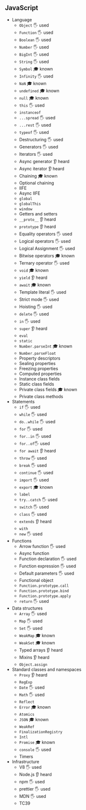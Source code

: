 ## JavaScript

- Language
  - `Object` 🖐️ used
  - `Function` 🖐️ used
  - `Boolean` 🖐️ used
  - `Number` 🖐️ used
  - `BigInt` 🖐️ used
  - `String` 🖐️ used
  - `Symbol` 🎓 known
  - `Infinity` 🖐️ used
  - `NaN`  🎓 known
  - `undefined`  🎓 known
  - `null`  🎓 known
  - `this` 🖐️ used
  - `instanceof`
  - `...spread` 🖐️ used
  - `...rest` 🖐️ used
  - `typeof` 🖐️ used
  - Destructuring  🖐️ used
  - Generators  🖐️ used
  - Iterators  🖐️ used
  - Async generator 👂 heard
  - Async iterator 👂 heard
  - Chaining 🎓 known
  - Optional chaining
  - IIFE
  - Async IIFE
  - `global`
  - `globalThis`
  - `window`
  - Getters and setters
  - `__proto__` 👂 heard
  - `prototype` 👂 heard
  - Equality operators 🖐️ used
  - Logical operators 🖐️ used
  - Logical Assignment 🖐️ used
  - Bitwise operators 🎓 known
  - Ternary operator 🖐️ used
  - `void`  🎓 known
  - `yield` 👂 heard
  - `await` 🎓 known
  - Template literal 🖐️ used
  - Strict mode 🖐️ used
  - Hoisting 🖐️ used
  - `delete` 🖐️ used
  - `in` 🖐️ used
  - `super` 👂 heard
  - `eval`
  - `static`
  - `Number.parseInt` 🎓 known
  - `Number.parseFloat`
  - Property descriptors
  - Sealing properties
  - Freezing properties
  - Computed properties
  - Instance class fields
  - Static class fields
  - Private class fields 🎓 known
  - Private class methods
- Statements
  - `if` 🖐️ used
  - `while` 🖐️ used
  - `do..while` 🖐️ used
  - `for` 🖐️ used
  - `for..in` 🖐️ used
  - `for..of`🖐️ used
  - `for await` 👂 heard
  - `throw` 🖐️ used
  - `break` 🖐️ used
  - `continue` 🖐️ used
  - `import` 🖐️ used
  - `export` 🎓 known
  - `label`
  - `try..catch` 🖐️ used
  - `switch` 🖐️ used
  - `class` 🖐️ used
  - `extends` 👂 heard
  - `with`
  - `new` 🖐️ used
- Functions
  - Arrow function 🖐️ used
  - Async function
  - Function declaration 🖐️ used
  - Function expression 🖐️ used
  - Default parameters 🖐️ used
  - Functional object 
  - `Function.prototype.call`
  - `Function.prototype.bind`
  - `Function.prototype.apply`
  - `return` 🖐️ used
- Data structures
  - `Array` 🖐️ used
  - `Map` 🖐️ used
  - `Set` 🖐️ used
  - `WeakMap` 🎓 known
  - `WeakSet` 🎓 known
  - Typed arrays 👂 heard
  - Mixins 👂 heard
  - `Object.assign`
- Standard classes and namespaces
  - `Proxy` 👂 heard
  - `RegExp`
  - `Date` 🖐️ used
  - `Math` 🖐️ used
  - `Reflect`
  - `Error`  🎓 known
  - `Atomics`
  - `JSON` 🎓 known
  - `WeakRef`
  - `FinalizationRegistry`
  - `Intl`
  - `Promise` 🎓 known
  - `console` 🖐️ used
  - Timers
- Infrastructure
  - V8 🖐️ used
  - Node.js 👂 heard
  - npm 🖐️ used
  - prettier 🖐️ used
  - MDN 🖐️ used
  - TC39
